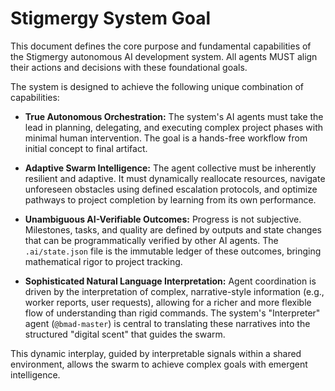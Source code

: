 # Stigmergy System Goal

This document defines the core purpose and fundamental capabilities of the Stigmergy autonomous AI development system. All agents MUST align their actions and decisions with these foundational goals.

The system is designed to achieve the following unique combination of capabilities:

- **True Autonomous Orchestration:** The system's AI agents must take the lead in planning, delegating, and executing complex project phases with minimal human intervention. The goal is a hands-free workflow from initial concept to final artifact.

- **Adaptive Swarm Intelligence:** The agent collective must be inherently resilient and adaptive. It must dynamically reallocate resources, navigate unforeseen obstacles using defined escalation protocols, and optimize pathways to project completion by learning from its own performance.

- **Unambiguous AI-Verifiable Outcomes:** Progress is not subjective. Milestones, tasks, and quality are defined by outputs and state changes that can be programmatically verified by other AI agents. The `.ai/state.json` file is the immutable ledger of these outcomes, bringing mathematical rigor to project tracking.

- **Sophisticated Natural Language Interpretation:** Agent coordination is driven by the interpretation of complex, narrative-style information (e.g., worker reports, user requests), allowing for a richer and more flexible flow of understanding than rigid commands. The system's "Interpreter" agent (`@bmad-master`) is central to translating these narratives into the structured "digital scent" that guides the swarm.

This dynamic interplay, guided by interpretable signals within a shared environment, allows the swarm to achieve complex goals with emergent intelligence.
